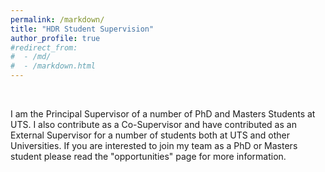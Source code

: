 ```yaml
---
permalink: /markdown/
title: "HDR Student Supervision"
author_profile: true
#redirect_from: 
#  - /md/
#  - /markdown.html
---
```



<br>

I am the Principal Supervisor of a number of PhD and Masters Students at UTS. I also contribute as a Co-Supervisor and have contributed as an External Supervisor for a number of students both at UTS and other Universities. If you are interested to join my team as a PhD or Masters student please read the "opportunities" page for more information.
